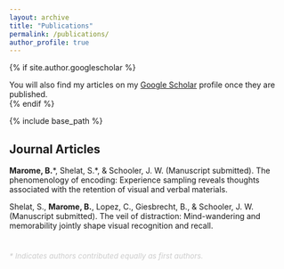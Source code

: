 ```yaml
---
layout: archive
title: "Publications"
permalink: /publications/
author_profile: true
---
```


{% if site.author.googlescholar %}
  <div class="wordwrap">You will also find my articles on my <a href="{{site.author.googlescholar}}">Google Scholar</a> profile once they are published.</div>
{% endif %}

{% include base_path %}

## Journal Articles

**Marome, B.**\*, Shelat, S.\*, & Schooler, J. W. (Manuscript submitted). The phenomenology of encoding: Experience sampling reveals thoughts associated with the retention of visual and verbal materials.

Shelat, S., **Marome, B.**, Lopez, C., Giesbrecht, B., & Schooler, J. W. (Manuscript submitted). The veil of distraction: Mind-wandering and memorability jointly shape visual recognition and recall.

<br>

<div>
  <p style="font-size: 0.95em; color: #cccccc; margin-top: 0.5em;">
    <em>* Indicates authors contributed equally as first authors.</em>
  </p>
</div>



